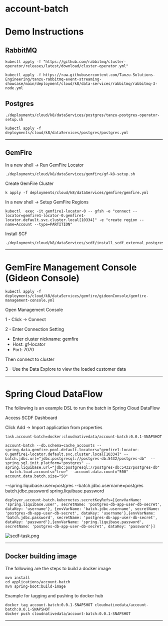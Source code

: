 # account-batch

# Demo Instructions

## RabbitMQ


```shell
kubectl apply -f "https://github.com/rabbitmq/cluster-operator/releases/latest/download/cluster-operator.yml"
```

```shell
kubectl apply -f https://raw.githubusercontent.com/Tanzu-Solutions-Engineering/tanzu-rabbitmq-event-streaming-showcase/main/deployment/cloud/k8/data-services/rabbitmq/rabbitmq-3-node.yml
```

## Postgres

```shell
./deployments/cloud/k8/dataServices/postgres/tanzu-postgres-operator-setup.sh
```

```shell
kubectl apply -f deployments/cloud/k8/dataServices/postgres/postgres.yml
```

--------------------

## GemFire

In a new shell -> Run GemFire Locator
```
./deployments/cloud/k8/dataServices/gemfire/gf-k8-setup.sh
```

 Create GemFire Cluster

```shell
k apply -f deployments/cloud/k8/dataServices/gemfire/gemfire.yml
```

In a new shell -> Setup GemFire Regions

```shell
kubectl  exec -it gemfire1-locator-0 -- gfsh -e "connect --locator=gemfire1-locator-0.gemfire1-locator.default.svc.cluster.local[10334]" -e "create region --name=Account --type=PARTITION"
```

Install SCF

```shell
./deployments/cloud/k8/dataServices/scdf/install_scdf_external_postgres.sh
```

-------------------

# GemFire Management Console (Gideon Console)

```shell
kubectl apply -f deployments/cloud/k8/dataServices/gemfire/gideonConsole/gemfire-management-console.yml
```

Open Management Console


1 - Click -> Connect

2 -  Enter Connection Setting

- Enter cluster nickname: gemfire
- Host: gf-locator
- Port: 7070

Then  connect to cluster

3 - Use the Data Explore to view the loaded customer data

--------

# Spring Cloud DataFlow

The following is an example DSL to run the batch in Spring Cloud DataFlow


Access SCDF Dashboard

Click Add -> Import application from properties


```properties
task.account-batch=docker:cloudnativedata/account-batch:0.0.1-SNAPSHOT
```

```shell
account-batch --db.schema=cache_accounts --spring.data.gemfire.pool.default.locators="gemfire1-locator-0.gemfire1-locator.default.svc.cluster.local[10334]" --batch.jdbc.url="jdbc:postgresql://postgres-db:5432/postgres-db"  --spring.sql.init.platform="postgres" --spring.liquibase.url="jdbc:postgresql://postgres-db:5432/postgres-db"  --batch.load.accounts="true" --account.data.count="500"  --account.data.batch.size="50"
```


--spring.liquibase.user=postgres
--batch.jdbc.username=postgres
batch.jdbc.password
spring.liquibase.password


```shell
deployer.account-batch.kubernetes.secretKeyRefs=[{envVarName: 'spring.liquibase.user', secretName: 'postgres-db-app-user-db-secret', dataKey: 'username'}, {envVarName: 'batch.jdbc.username', secretName: 'postgres-db-app-user-db-secret', dataKey: 'username'},{envVarName: 'batch.jdbc.password', secretName: 'postgres-db-app-user-db-secret', dataKey: 'password'},{envVarName: 'spring.liquibase.password', secretName: 'postgres-db-app-user-db-secret', dataKey: 'password'}]
```

![scdf-task.png](docs/imgs/scdf-task.png)


--------------------------------------
## Docker building image

The following are the steps to build a docker image
```shell
mvn install
cd applications/account-batch
mvn spring-boot:build-image
```

Example for tagging and pushing to docker hub
```shell
docker tag account-batch:0.0.1-SNAPSHOT cloudnativedata/account-batch:0.0.1-SNAPSHOT
docker push cloudnativedata/account-batch:0.0.1-SNAPSHOT
```

--------------------------



